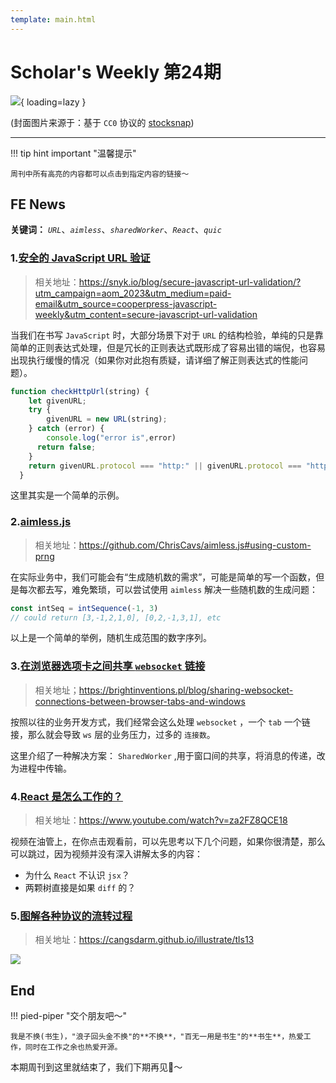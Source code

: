 ```yaml
---
template: main.html
---
```


# Scholar's Weekly 第24期

![](https://to-out-use.oss-cn-hangzhou.aliyuncs.com/common/VnuUqH.png?x-oss-process=image/auto-orient,1/interlace,1/quality,q_90/format,webp){ loading=lazy }


(封面图片来源于：基于 `CC0` 协议的 [stocksnap](https://stocksnap.io/photo/girl-woman-J9QIOQRBU3))

------

!!! tip hint important "温馨提示"

    周刊中所有高亮的内容都可以点击到指定内容的链接～

## FE News

**关键词：** *`URL`*、*`aimless`*、*`sharedWorker`*、*`React`*、*`quic`*

### 1.[安全的 JavaScript URL 验证](https://snyk.io/blog/secure-javascript-url-validation/?utm_campaign=aom_2023&utm_medium=paid-email&utm_source=cooperpress-javascript-weekly&utm_content=secure-javascript-url-validation)
> 相关地址：https://snyk.io/blog/secure-javascript-url-validation/?utm_campaign=aom_2023&utm_medium=paid-email&utm_source=cooperpress-javascript-weekly&utm_content=secure-javascript-url-validation

当我们在书写 `JavaScript` 时，大部分场景下对于 `URL` 的结构检验，单纯的只是靠简单的正则表达式处理，但是冗长的正则表达式既形成了容易出错的端倪，也容易出现执行缓慢的情况（如果你对此抱有质疑，请详细了解正则表达式的性能问题）。

```typescript
function checkHttpUrl(string) {
    let givenURL;
    try {
        givenURL = new URL(string);
    } catch (error) {
        console.log("error is",error)
      return false;  
    }
    return givenURL.protocol === "http:" || givenURL.protocol === "https:";
  }

```

这里其实是一个简单的示例。

### 2.[aimless.js](https://github.com/ChrisCavs/aimless.js#using-custom-prng)
>相关地址：https://github.com/ChrisCavs/aimless.js#using-custom-prng

在实际业务中，我们可能会有“生成随机数的需求”，可能是简单的写一个函数，但是每次都去写，难免繁琐，可以尝试使用 `aimless` 解决一些随机数的生成问题：

```typescript
const intSeq = intSequence(-1, 3)
// could return [3,-1,2,1,0], [0,2,-1,3,1], etc
```

以上是一个简单的举例，随机生成范围的数字序列。

### 3.[在浏览器选项卡之间共享 `websocket` 链接](https://brightinventions.pl/blog/sharing-websocket-connections-between-browser-tabs-and-windows/)
> 相关地址；https://brightinventions.pl/blog/sharing-websocket-connections-between-browser-tabs-and-windows

按照以往的业务开发方式，我们经常会这么处理 `websocket` ，一个 `tab` 一个链接，那么就会导致 `ws` 层的业务压力，过多的 `连接数`。

这里介绍了一种解决方案： `SharedWorker` ,用于窗口间的共享，将消息的传递，改为进程中传输。

### 4.[React 是怎么工作的？](https://www.youtube.com/watch?v=za2FZ8QCE18)
> 相关地址：https://www.youtube.com/watch?v=za2FZ8QCE18

视频在油管上，在你点击观看前，可以先思考以下几个问题，如果你很清楚，那么可以跳过，因为视频并没有深入讲解太多的内容：

- 为什么 `React` 不认识 `jsx`？
- 两颗树直接是如果 `diff` 的？
  
### 5.[图解各种协议的流转过程](https://cangsdarm.github.io/illustrate/tls13)
> 相关地址：https://cangsdarm.github.io/illustrate/tls13

![](https://to-out-use.oss-cn-hangzhou.aliyuncs.com/common/z5kend.png)



## End

!!! pied-piper "交个朋友吧～"

    我是不换(书生)，"浪子回头金不换"的**不换**，"百无一用是书生"的**书生**，热爱工作，同时在工作之余也热爱开源。

本期周刊到这里就结束了，我们下期再见👋～
